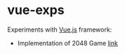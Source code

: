 # vue-exps
Experiments with <a href='https://vuejs.org/'>Vue.js</a> framework:
- Implementation of 2048 Game <a href="https://es-repo.github.io/vue-exps/game2048/index.html">link</a>
